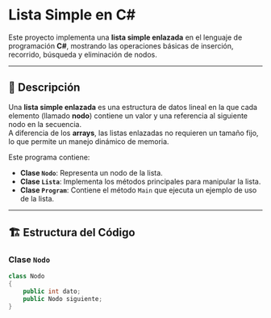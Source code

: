 # Lista Simple en C#

Este proyecto implementa una **lista simple enlazada** en el lenguaje de programación **C#**, mostrando las operaciones básicas de inserción, recorrido, búsqueda y eliminación de nodos.

---

## 📌 Descripción

Una **lista simple enlazada** es una estructura de datos lineal en la que cada elemento (llamado **nodo**) contiene un valor y una referencia al siguiente nodo en la secuencia.  
A diferencia de los **arrays**, las listas enlazadas no requieren un tamaño fijo, lo que permite un manejo dinámico de memoria.

Este programa contiene:

- **Clase `Nodo`**: Representa un nodo de la lista.
- **Clase `Lista`**: Implementa los métodos principales para manipular la lista.
- **Clase `Program`**: Contiene el método `Main` que ejecuta un ejemplo de uso de la lista.

---

## 🏗️ Estructura del Código

### Clase `Nodo`
```csharp
class Nodo
{
    public int dato;
    public Nodo siguiente;
}
```